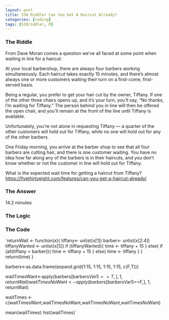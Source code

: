 ```yaml
---
layout: post
title: 538 Riddler Can You Get A Haircut Already?  
categories: [coding]
tags: [538riddler, R]
---
```

### The Riddle

From Dave Moran comes a question we’ve all faced at some point when waiting in line for a haircut:

At your local barbershop, there are always four barbers working simultaneously. Each haircut takes exactly 15 minutes, and there’s almost always one or more customers waiting their turn on a first-come, first-served basis.

Being a regular, you prefer to get your hair cut by the owner, Tiffany. If one of the other three chairs opens up, and it’s your turn, you’ll say, “No thanks, I’m waiting for Tiffany.” The person behind you in line will then be offered the open chair, and you’ll remain at the front of the line until Tiffany is available.

Unfortunately, you’re not alone in requesting Tiffany — a quarter of the other customers will hold out for Tiffany, while no one will hold out for any of the other barbers.

One Friday morning, you arrive at the barber shop to see that all four barbers are cutting hair, and there is one customer waiting. You have no idea how far along any of the barbers is in their haircuts, and you don’t know whether or not the customer in line will hold out for Tiffany.

What is the expected wait time for getting a haircut from Tiffany?
<https://fivethirtyeight.com/features/can-you-get-a-haircut-already/>

### The Answer

14.2 minutes

### The Logic

### The Code

  `returnWait <- function(x){
  tiffany<- unlist(x[1])
  barber<- unlist(x[2:4])
  tiffanyWanted <- unlist(x[5])
  if (tiffanyWanted){
    time <- tiffany + 15
  }
  else{
    if (all(tiffany < barber)){
      time <- tiffany + 15
    }
    else{
      time <- tiffany
    }
  }
  return(time)
}

barbers<-as.data.frame(expand.grid(1:15, 1:15, 1:15, 1:15, c(F,T)))

waitTimesWant<-apply(barbers[barbers$Var5==T,], 1, returnWait)
waitTimesNoWant<-apply(barbers[barbers$Var5==F,], 1, returnWait)

waitTimes <- c(waitTimesWant,waitTimesNoWant,waitTimesNoWant,waitTimesNoWant)

mean(waitTimes)
hist(waitTimes)`

